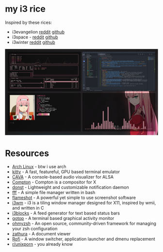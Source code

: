 # my i3 rice
Inspired by these rices:

- i3evangelion [reddit](https://www.reddit.com/r/unixporn/comments/gk7s94/i3gaps_nord_genesis_evangelion_rice_and_my_daily/fqpeyr9?utm_source=share&utm_medium=web2x) [github](https://github.com/amogh-w/dotfiles)
- i3space - [reddit](https://www.reddit.com/r/unixporn/comments/i5y32z/i3gaps_space/) [github](https://github.com/Vista1nik/i3-space)
- i3winter [reddit](https://www.reddit.com/r/unixporn/comments/k2wgxb/i3gaps_winter_is_coming/) [github](https://github.com/Vista1nik/i3-winter2020)


![1](/Screenshots/unfinished_002_rice.png?raw=true "Unfinished 002 Rice")

# Resources
- [Arch Linux](https://www.archlinux.org/) - btw i use arch
- [kitty](https://sw.kovidgoyal.net/kitty/) - A fast, featureful, GPU based terminal emulator
- [CAVA](https://github.com/karlstav/cava) - A console-based audio visualizer for ALSA
- [Compton](https://github.com/chjj/compton) - Compton is a compositor for X
- [donst](https://github.com/dunst-project/dunst) - Lightweight and customizable notification daemon
- [fff](https://github.com/dylanaraps/fff) - A simple file manager written in bash
- [flameshot](https://github.com/flameshot-org/flameshot) - A powerful yet simple to use screenshot software
- [i3wm](https://i3wm.org/) - i3 is a tiling window manager designed for X11, inspired by wmii, and written in C
- [i3blocks](https://github.com/vivien/i3blocks) - A feed generator for text based status bars
- [gotop](https://github.com/xxxserxxx/gotop) - A terminal based graphical activity monitor
- [ohmyzsh](https://github.com/ohmyzsh/ohmyzsh) - An open source, community-driven framework for managing your zsh configuration
- [zathura](https://github.com/pwmt/zathura) - A document viewer
- [Rofi](https://github.com/davatorium/rofi) - A window switcher, application launcher and dmenu replacement
- [r/unixporn](https://www.reddit.com/r/unixporn) - you already know